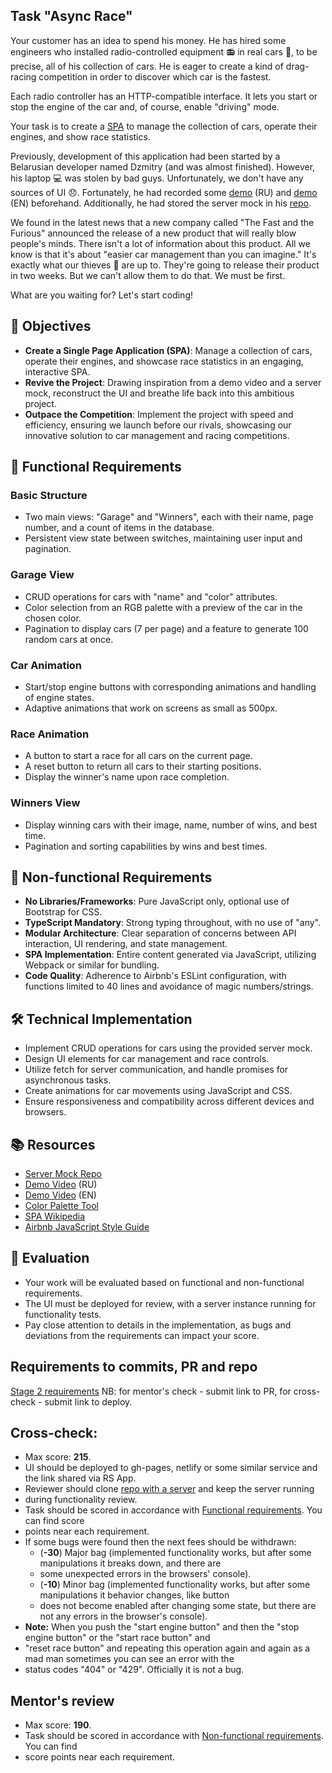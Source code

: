 ## Task "Async Race"

Your customer has an idea to spend his money. He has hired some engineers who installed radio-controlled equipment :radio: 
in real cars :car:, to be precise, all of his collection of cars. He is eager to create a kind of drag-racing competition 
in order to discover which car is the fastest.

Each radio controller has an HTTP-compatible interface. It lets you start or stop the engine of the car and, of course, 
enable "driving" mode.

Your task is to create a [SPA](https://en.wikipedia.org/wiki/Single-page_application) to manage the collection of cars, 
operate their engines, and show race statistics.

Previously, development of this application had been started by a Belarusian developer named Dzmitry (and was almost finished). 
However, his laptop :computer: was stolen by bad guys. Unfortunately, we don't have any sources of UI :disappointed:. 
Fortunately, he had recorded some [demo](https://youtu.be/sTXtlBLh-Ts) (RU) and [demo](https://youtu.be/ifNDaaqZOWA) (EN) beforehand. Additionally, he had stored the
server mock in his [repo](https://github.com/mikhama/async-race-api).

We found in the latest news that a new company called "The Fast and the Furious" announced the release of a new product 
that will really blow people's minds. There isn't a lot of information about this product. All we know is that it's about 
"easier car management than you can imagine." It's exactly what our thieves :supervillain: are up to. They're going to 
release their product in two weeks. But we can't allow them to do that. We must be first.

What are you waiting for? Let's start coding!

## 🎯 Objectives

- **Create a Single Page Application (SPA)**: Manage a collection of cars, operate their engines, and showcase race statistics in an engaging, interactive SPA.
- **Revive the Project**: Drawing inspiration from a demo video and a server mock, reconstruct the UI and breathe life back into this ambitious project.
- **Outpace the Competition**: Implement the project with speed and efficiency, ensuring we launch before our rivals, showcasing our innovative solution to car management and racing competitions.

## 🚗 Functional Requirements

### Basic Structure

- Two main views: "Garage" and "Winners", each with their name, page number, and a count of items in the database.
- Persistent view state between switches, maintaining user input and pagination.

### Garage View

- CRUD operations for cars with "name" and "color" attributes.
- Color selection from an RGB palette with a preview of the car in the chosen color.
- Pagination to display cars (7 per page) and a feature to generate 100 random cars at once.

### Car Animation

- Start/stop engine buttons with corresponding animations and handling of engine states.
- Adaptive animations that work on screens as small as 500px.

### Race Animation

- A button to start a race for all cars on the current page.
- A reset button to return all cars to their starting positions.
- Display the winner's name upon race completion.

### Winners View

- Display winning cars with their image, name, number of wins, and best time.
- Pagination and sorting capabilities by wins and best times.

## 📜 Non-functional Requirements

- **No Libraries/Frameworks**: Pure JavaScript only, optional use of Bootstrap for CSS.
- **TypeScript Mandatory**: Strong typing throughout, with no use of "any".
- **Modular Architecture**: Clear separation of concerns between API interaction, UI rendering, and state management.
- **SPA Implementation**: Entire content generated via JavaScript, utilizing Webpack or similar for bundling.
- **Code Quality**: Adherence to Airbnb's ESLint configuration, with functions limited to 40 lines and avoidance of magic numbers/strings.

## 🛠️ Technical Implementation

- Implement CRUD operations for cars using the provided server mock.
- Design UI elements for car management and race controls.
- Utilize fetch for server communication, and handle promises for asynchronous tasks.
- Create animations for car movements using JavaScript and CSS.
- Ensure responsiveness and compatibility across different devices and browsers.

## 📚 Resources

- [Server Mock Repo](https://github.com/mikhama/async-race-api)
- [Demo Video](https://youtu.be/sTXtlBLh-Ts) (RU)
- [Demo Video](https://youtu.be/ifNDaaqZOWA) (EN)
- [Color Palette Tool](https://www.colorspire.com/rgb-color-wheel/)
- [SPA Wikipedia](https://en.wikipedia.org/wiki/Single-page_application)
- [Airbnb JavaScript Style Guide](https://github.com/airbnb/javascript)

## 🔄 Evaluation

- Your work will be evaluated based on functional and non-functional requirements.
- The UI must be deployed for review, with a server instance running for functionality tests.
- Pay close attention to details in the implementation, as bugs and deviations from the requirements can impact your score.

## Requirements to commits, PR and repo

[Stage 2 requirements](https://docs.rs.school/#/en/pull-request-review-process)
NB: for mentor's check - submit link to PR, for cross-check - submit link to deploy.

## Cross-check:

- Max score: **215**.
- UI should be deployed to gh-pages, netlify or some similar service and the link shared via RS App.
- Reviewer should clone [repo with a server](https://github.com/mikhama/async-race-api.git) and keep the server running
- during functionality review.
- Task should be scored in accordance with [Functional requirements](./functional-requirements.md). You can find score 
- points near each requirement.
- If some bugs were found then the next fees should be withdrawn:
  - (**-30**) Major bag (implemented functionality works, but after some manipulations it breaks down, and there are 
  - some unexpected errors in the browsers' console).
  - (**-10**) Minor bag (implemented functionality works, but after some manipulations it behavior changes, like button
  - does not become enabled after changing some state, but there are not any errors in the browser's console).
- **Note:** When you push the "start engine button" and then the "stop engine button" or the "start race button" and 
- "reset race button" and repeating this operation again and again as a mad man sometimes you can see an error with the 
- status codes "404" or "429". Officially it is not a bug.

## Mentor's review

- Max score: **190**.
- Task should be scored in accordance with [Non-functional requirements](./non-functional-requirements.md). You can find 
- score points near each requirement.
